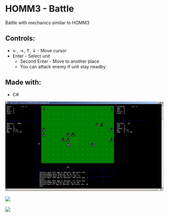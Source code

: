 ﻿# HOMM3 - Battle

Battle with mechanics similar to HOMM3

## Controls:
* ←, →, ↑, ↓ - Move cursor
* Enter - Select unit
	* Second Enter - Move to another place
	* You can attack enemy if unit stay neadby

## Made with:
 * C#

![](readme/img1.jpg)

![](readme/img2.jpg)

![](readme/img3.jpg)
